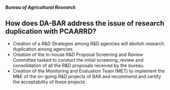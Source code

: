 ##### Bureau of Agricultural Research

## How does DA-BAR address the issue of research duplication with PCAARRD?


 - Creation of a R&D Strategies among R&D agencies will abolish research duplication among agencies.
 - Creation of the In-house R&D Proposal Screening and Review Committee tasked to conduct the initial screening, review and consolidation of all the R&D proposals received by the bureau.
 - Creation of the Monitoring and Evaluation Team (MET) to implement the M&E of the on-going R&D projects of BAR and recommend and certify the acceptability of these projects.
